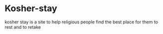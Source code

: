 # Kosher-stay
kosher stay is a site to help religious people find the best place for them to rest and to retake

